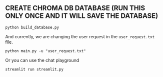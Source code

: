## CREATE CHROMA DB DATABASE (RUN THIS ONLY ONCE AND IT WILL SAVE THE DATABASE)

```
python build_database.py
```

And currently, we are changing the user request in the `user_request.txt` file. 

```
python main.py -u "user_request.txt"
```
Or you can use the chat playground

```
streamlit run streamlit.py
```
